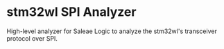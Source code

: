 # stm32wl SPI Analyzer

High-level analyzer for Saleae Logic to analyze the stm32wl's transceiver protocol over SPI.
